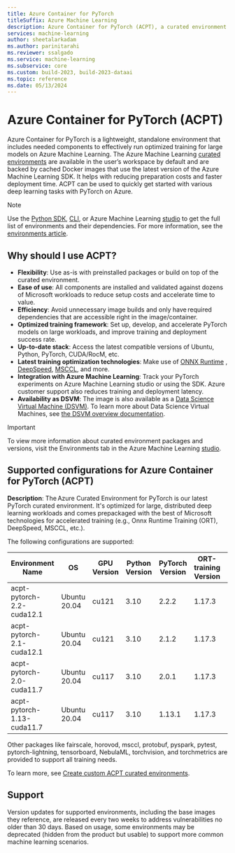 ```yaml
---
title: Azure Container for PyTorch
titleSuffix: Azure Machine Learning
description: Azure Container for PyTorch (ACPT), a curated environment that includes the best of Microsoft technologies for training with PyTorch on Azure.
services: machine-learning
author: sheetalarkadam
ms.author: parinitarahi
ms.reviewer: ssalgado
ms.service: machine-learning
ms.subservice: core
ms.custom: build-2023, build-2023-dataai
ms.topic: reference
ms.date: 05/13/2024
---
```


# Azure Container for PyTorch (ACPT)

Azure Container for PyTorch is a lightweight, standalone environment that includes needed components to effectively run optimized training for large models on Azure Machine Learning. The Azure Machine Learning [curated environments](resource-curated-environments.md) are available in the user’s workspace by default and are backed by cached Docker images that use the latest version of the Azure Machine Learning SDK. It helps with reducing preparation costs and faster deployment time. ACPT can be used to quickly get started with various deep learning tasks with PyTorch on Azure.

> [!NOTE]
> Use the [Python SDK](how-to-use-environments.md), [CLI](/cli/azure/ml/environment#az-ml-environment-list), or Azure Machine Learning [studio](how-to-manage-environments-in-studio.md) to get the full list of environments and their dependencies. For more information, see the [environments article](how-to-use-environments.md#use-a-curated-environment).

## Why should I use ACPT?

* **Flexibility**: Use as-is with preinstalled packages or build on top of the curated environment.
* **Ease of use**: All components are installed and validated against dozens of Microsoft workloads to reduce setup costs and accelerate time to value.
* **Efficiency**: Avoid unnecessary image builds and only have required dependencies that are accessible right in the image/container.
* **Optimized training framework**: Set up, develop, and accelerate PyTorch models on large workloads, and improve training and deployment success rate.
* **Up-to-date stack**: Access the latest compatible versions of Ubuntu, Python, PyTorch, CUDA/RocM, etc.
* **Latest training optimization technologies**: Make use of [ONNX Runtime](https://onnxruntime.ai/) , [DeepSpeed](https://www.deepspeed.ai/),  [MSCCL](https://github.com/microsoft/msccl), and more.
* **Integration with Azure Machine Learning**: Track your PyTorch experiments on Azure Machine Learning studio or using the SDK. Azure customer support also reduces training and deployment latency.
* **Availability as DSVM**: The image is also available as a [Data Science Virtual Machine (DSVM)](https://azure.microsoft.com/products/virtual-machines/data-science-virtual-machines/). To learn more about Data Science Virtual Machines, see [the DSVM overview documentation](data-science-virtual-machine/overview.md).

>[!IMPORTANT]
> To view more information about curated environment packages and versions, visit the Environments tab in the Azure Machine Learning [studio](./how-to-manage-environments-in-studio.md).

## Supported configurations for Azure Container for PyTorch (ACPT)

**Description**: The Azure Curated Environment for PyTorch is our latest PyTorch curated environment. It's optimized for large, distributed deep learning workloads and comes prepackaged with the best of Microsoft technologies for accelerated training (e.g., Onnx Runtime Training (ORT), DeepSpeed, MSCCL, etc.).

The following configurations are supported:

| Environment Name | OS | GPU Version| Python Version | PyTorch Version | ORT-training Version | DeepSpeed Version | torch-ort Version | Nebula Version | 
| --- | --- | --- | --- | --- | --- | --- | --- | --- |
|acpt-pytorch-2.2-cuda12.1|Ubuntu 20.04|cu121|3.10|2.2.2|1.17.3|0.13.1|1.17.3|0.16.11|
|acpt-pytorch-2.1-cuda12.1|Ubuntu 20.04|cu121|3.10|2.1.2|1.17.3|0.13.1|1.17.3|0.16.11|
|acpt-pytorch-2.0-cuda11.7|Ubuntu 20.04|cu117|3.10|2.0.1|1.17.3|0.13.1|1.17.3|0.16.11|
|acpt-pytorch-1.13-cuda11.7|Ubuntu 20.04|cu117|3.10|1.13.1|1.17.3|0.13.1|1.17.3|0.16.11|

Other packages like fairscale, horovod, msccl, protobuf, pyspark, pytest, pytorch-lightning, tensorboard, NebulaML, torchvision, and torchmetrics are provided to support all training needs.

To learn more, see [Create custom ACPT curated environments](how-to-azure-container-for-pytorch-environment.md).

## Support

Version updates for supported environments, including the base images they reference, are released every two weeks to address vulnerabilities no older than 30 days. Based on usage, some environments may be deprecated (hidden from the product but usable) to support more common machine learning scenarios.

